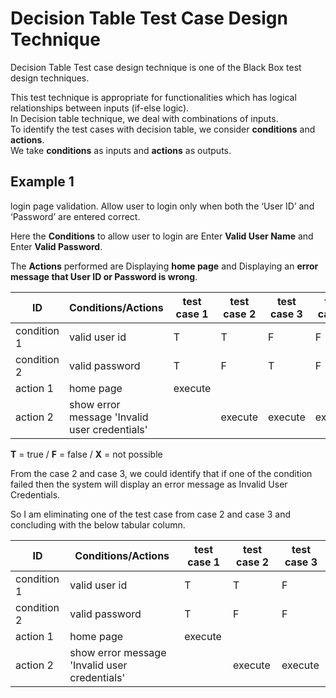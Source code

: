 # Decision Table Test Case Design Technique

Decision Table Test case design technique is one of the Black Box test design techniques.

This test technique is appropriate for functionalities which has logical relationships between inputs (if-else logic).  
In Decision table technique, we deal with combinations of inputs.  
To identify the test cases with decision table, we consider **conditions** and **actions**.  
We take **conditions** as inputs and **actions** as outputs.

## Example 1

login page validation. Allow user to login only when both the ‘User ID’ and ‘Password’ are entered correct.

Here the **Conditions** to allow user to login are Enter **Valid User Name** and Enter **Valid Password**.

The **Actions** performed are Displaying **home page** and Displaying an **error message that User ID or Password is wrong**.


| ID | Conditions/Actions | test case 1 | test case 2 | test case 3 | test case 4 |
|----|--------------------|-------------|------------|-------------|------------|
| condition 1| valid user id | T | T | F | F |
| condition 2| valid password | T | F | T | F |
| action 1| home page | execute | | | |
| action 2| show error message 'Invalid user credentials' | | execute  | execute  | execute |


**T** = true / **F** = false / **X** = not possible 

From the case 2 and case 3, we could identify that if one of the condition failed then the system will display an error message as Invalid User Credentials.

So I am eliminating one of the test case from case 2 and case 3 and concluding with the below tabular column.

| ID | Conditions/Actions | test case 1 | test case 2 | test case 3 |
|----|--------------------|-------------|------------|-------------|
| condition 1| valid user id | T | T | F |
| condition 2| valid password | T | F | F |
| action 1| home page | execute | | |
| action 2| show error message 'Invalid user credentials' | | execute  | execute  |